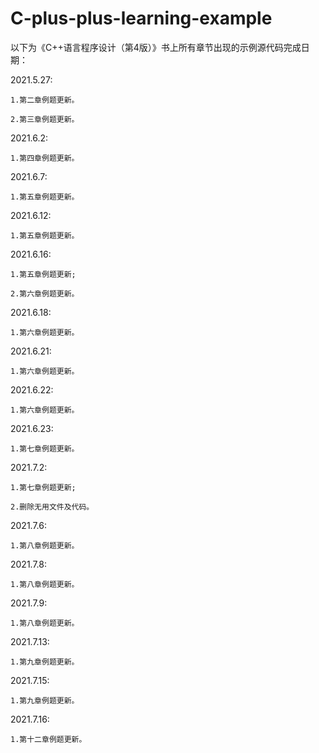 # C-plus-plus-learning-example

以下为《C++语言程序设计（第4版）》书上所有章节出现的示例源代码完成日期：

2021.5.27:
	
	1.第二章例题更新。
	
	2.第三章例题更新。

2021.6.2:

	1.第四章例题更新。

2021.6.7:
	
	1.第五章例题更新。
	
2021.6.12:
	
	1.第五章例题更新。

2021.6.16:
	
	1.第五章例题更新;
	
	2.第六章例题更新。
	
2021.6.18:
	
	1.第六章例题更新。

2021.6.21:
	
	1.第六章例题更新。
	
2021.6.22:
	
	1.第六章例题更新。
	
2021.6.23:
	
	1.第七章例题更新。
	
2021.7.2:

	1.第七章例题更新;
	
	2.删除无用文件及代码。

2021.7.6:

	1.第八章例题更新。

2021.7.8:

	1.第八章例题更新。	
	
2021.7.9:

	1.第八章例题更新。	
	
2021.7.13:

	1.第九章例题更新。
	
2021.7.15:

	1.第九章例题更新。
	
2021.7.16:

	1.第十二章例题更新。